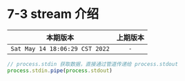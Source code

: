 # 7-3 stream 介绍

|本期版本| 上期版本
|:---:|:---:
`Sat May 14 18:06:29 CST 2022` | `-`

```js
// process.stdin 获取数据，直接通过管道传递给 process.stdout
process.stdin.pipe(process.stdout)
```
